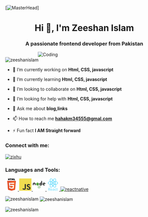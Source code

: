 
[![MasterHead](https://1.bp.blogspot.com/-7A4WynwLsMw/XbBpCXG8fHI/AAAAAAAAMt4/uOa1bpLskYgrwGbllhSu2SDj_Mig8SXJQCLcBGAsYHQ/s1600/2000_600px.gif)]
<h1 align="center">Hi 👋, I'm Zeeshan Islam</h1>

<h3 align="center">A passionate frontend developer from Pakistan</h3>
<img align="right" alt="Coding" width="400" src="https://cdn.dribbble.com/users/1162077/screenshots/3848914/programmer.gif">
<p align="left"> <img src="https://komarev.com/ghpvc/?username=zeeshanislam&label=Profile%20views&color=0e75b6&style=flat" alt="zeeshanislam" /> </p>

- 🔭 I’m currently working on **Html, CSS, javascript**

- 🌱 I’m currently learning **Html, CSS, javascript**

- 👯 I’m looking to collaborate on **Html, CSS, javascript**

- 🤝 I’m looking for help with **Html, CSS, javascript**

- 💬 Ask me about **blog,links**

- 📫 How to reach me **hahakm34555@gmal.com**

- ⚡ Fun fact **I AM Straight forward**

<h3 align="left">Connect with me:</h3>
<p align="left">
<a href="https://instagram.com/zixhu" target="blank"><img align="center" src="https://raw.githubusercontent.com/rahuldkjain/github-profile-readme-generator/master/src/images/icons/Social/instagram.svg" alt="zixhu" height="30" width="40" /></a>
</p>

<h3 align="left">Languages and Tools:</h3>
<p align="left"> <a href="https://www.w3.org/html/" target="_blank" rel="noreferrer"> <img src="https://raw.githubusercontent.com/devicons/devicon/master/icons/html5/html5-original-wordmark.svg" alt="html5" width="40" height="40"/> </a> <a href="https://developer.mozilla.org/en-US/docs/Web/JavaScript" target="_blank" rel="noreferrer"> <img src="https://raw.githubusercontent.com/devicons/devicon/master/icons/javascript/javascript-original.svg" alt="javascript" width="40" height="40"/> </a> <a href="https://nodejs.org" target="_blank" rel="noreferrer"> <img src="https://raw.githubusercontent.com/devicons/devicon/master/icons/nodejs/nodejs-original-wordmark.svg" alt="nodejs" width="40" height="40"/> </a> <a href="https://reactjs.org/" target="_blank" rel="noreferrer"> <img src="https://raw.githubusercontent.com/devicons/devicon/master/icons/react/react-original-wordmark.svg" alt="react" width="40" height="40"/> </a> <a href="https://reactnative.dev/" target="_blank" rel="noreferrer"> <img src="https://reactnative.dev/img/header_logo.svg" alt="reactnative" width="40" height="40"/> </a> </p>

<p><img align="left" src="https://github-readme-stats.vercel.app/api/top-langs?username=zeeshanislam&show_icons=true&locale=en&layout=compact" alt="zeeshanislam" /></p>

<p>&nbsp;<img align="center" src="https://github-readme-stats.vercel.app/api?username=zeeshanislam&show_icons=true&locale=en" alt="zeeshanislam" /></p>

<p><img align="center" src="https://github-readme-streak-stats.herokuapp.com/?user=zeeshanislam&" alt="zeeshanislam" /></p>
